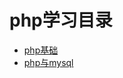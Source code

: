 # php学习目录
* [php基础](https://github.com/qzxuwenlong/yd-php)</br>
* [php与mysql](https://github.com/qzxuwenlong/yd-php/blob/master/php-mysql.md)</br>
